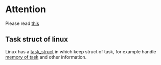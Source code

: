 # Attention
Please read [this](../OsConcepts/Process/process.md)

## Task struct of linux
Linux has a [task_struct](https://github.com/torvalds/linux/blob/e402b08634b398e9feb94902c7adcf05bb8ba47d/include/linux/sched.h#L743) in which keep struct of task, for example handle [memory of task](https://github.com/torvalds/linux/blob/e402b08634b398e9feb94902c7adcf05bb8ba47d/include/linux/sched.h#L876) and other information.
